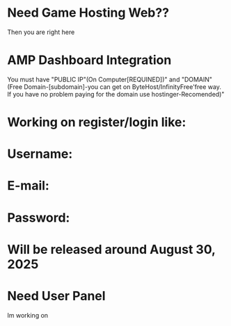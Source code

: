 # Need Game Hosting Web??
Then you are right here
# AMP Dashboard Integration

You must have "PUBLIC IP"(On Computer[REQUINED])" and "DOMAIN"(Free Domain-[subdomain]-you can get on ByteHost/InfinityFree'free way. If you have no problem paying for the domain use hostinger-Recomended)"

# Working on register/login like:
# Username:
# E-mail:
# Password:
# Will be released around August 30, 2025



# Need User Panel
Im working on
